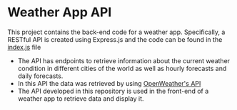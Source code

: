 # Weather App API

This project contains the back-end code for a weather app. Specifically, a RESTful API is created using Express.js and the code can be found in the [index.js](https://github.com/SusanaAlvarezZuluaga/weather-app-api/blob/master/index.js) file

- The API has endpoints to retrieve information about the current weather condition in different cities of the world as well as hourly forecasts and daily forecasts.
- In this API the data was retrieved by using [OpenWeather's API](https://openweathermap.org)
- The API developed in this repository is used in the front-end of a weather app to retrieve data and display it.
